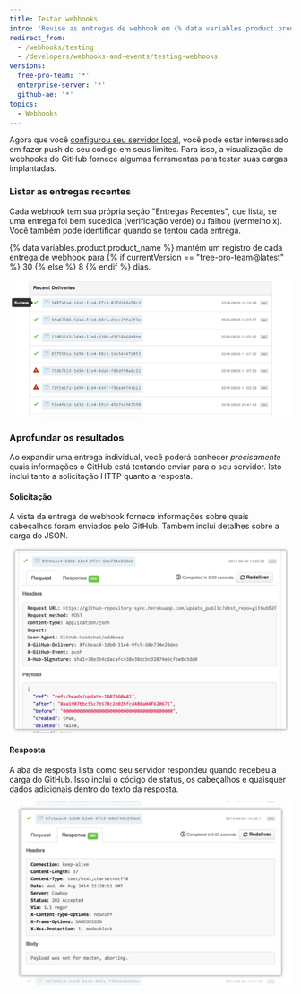 ```yaml
---
title: Testar webhooks
intro: 'Revise as entregas de webhook em {% data variables.product.prodname_dotcom %}, incluindo a solicitação HTTP, a carga, bem como a resposta.'
redirect_from:
  - /webhooks/testing
  - /developers/webhooks-and-events/testing-webhooks
versions:
  free-pro-team: '*'
  enterprise-server: '*'
  github-ae: '*'
topics:
  - Webhooks
---
```

Agora que você [configurou seu servidor local](/webhooks/configuring/), você pode estar interessado em fazer push do seu código em seus limites. Para isso, a visualização de webhooks do GitHub fornece algumas ferramentas para testar suas cargas implantadas.

### Listar as entregas recentes

Cada webhook tem sua própria seção "Entregas Recentes", que lista, se uma entrega foi bem sucedida (verificação verde) ou falhou (vermelho x). Você também pode identificar quando se tentou cada entrega.

{% data variables.product.product_name %} mantém um registro de cada entrega de webhook para {% if currentVersion == "free-pro-team@latest" %} 30 {% else %} 8 {% endif %} dias.

![Vista das entregas recentes](/assets/images/webhooks_recent_deliveries.png)

### Aprofundar os resultados

Ao expandir uma entrega individual, você poderá conhecer *precisamente* quais informações o GitHub está tentando enviar para o seu servidor. Isto inclui tanto a solicitação HTTP quanto a resposta.

#### Solicitação

A vista da entrega de webhook fornece informações sobre quais cabeçalhos foram enviados pelo GitHub. Também inclui detalhes sobre a carga do JSON.

![Visualizar uma solicitação de carga](/assets/images/payload_request_tab.png)

#### Resposta

A aba de resposta lista como seu servidor respondeu quando recebeu a carga do GitHub. Isso inclui o código de status, os cabeçalhos e quaisquer dados adicionais dentro do texto da resposta.

![Visualizar uma resposta de carga](/assets/images/payload_response_tab.png)
